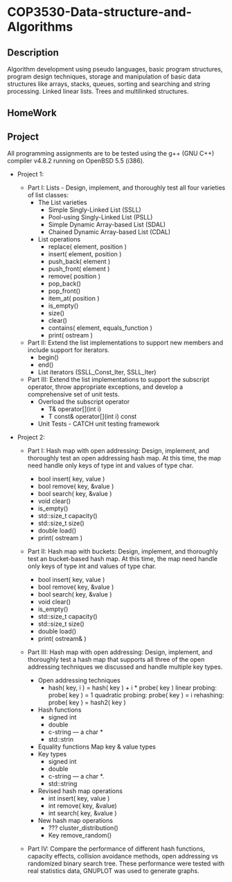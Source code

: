 # COP3530-Data-structure-and-Algorithms

Description
-----------------------
Algorithm development using pseudo languages, basic program structures, program design techniques, storage and manipulation of basic data structures like arrays, stacks, queues, sorting and searching and string processing. Linked linear lists. Trees and multilinked structures.

HomeWork
-----------------------

Project
-----------------------
All programming assignments are to be tested using the g++ (GNU C++) compiler v4.8.2 running on OpenBSD 5.5 (i386).

+ Project 1:
  - Part I: Lists - Design, implement, and thoroughly test all four varieties of list classes:
    * The List varieties
      * Simple Singly-Linked List (SSLL)
      * Pool-using Singly-Linked List (PSLL)
      * Simple Dynamic Array-based List (SDAL)
      * Chained Dynamic Array-based List (CDAL)
    * List operations
      * replace( element, position )
      * insert( element, position )
      * push_back( element )
      * push_front( element )
      * remove( position )
      * pop_back()
      * pop_front()
      * item_at( position )
      * is_empty()
      * size() 
      * clear()
      * contains( element, equals_function )
      * print( ostream )
  - Part II: Extend the list implementations to support new members and include support for iterators.
    * begin()
    * end()
    * List iterators (SSLL_Const_Iter, SSLL_Iter)
  - Part III: Extend the list implementations to support the subscript operator, throw appropriate exceptions, and develop a comprehensive set of unit tests.
    * Overload the subscript operator
      * T& operator[](int i)
      * T const& operator[](int i) const
    * Unit Tests - CATCH unit testing framework

+ Project 2: 
  - Part I: Hash map with open addressing: Design, implement, and thoroughly test an open addressing hash map. At this time, the map need handle only keys of type int and values of type char.
    * bool insert( key, value )
    * bool remove( key, &value )
    * bool search( key, &value )
    * void clear()
    * is_empty()
    * std::size_t capacity()
    * std::size_t size()
    * double load()
    * print( ostream )
  
  - Part II: Hash map with buckets: Design, implement, and thoroughly test an bucket-based hash map. At this time, the map need handle only keys of type int and values of type char.
    * bool insert( key, value )
    * bool remove( key, &value )
    * bool search( key, &value )
    * void clear()
    * is_empty()
    * std::size_t capacity()
    * std::size_t size()
    * double load()
    * print( ostream& )
    
  - Part III: Hash map with open addressing: Design, implement, and thoroughly test a hash map that supports all three of the open addressing techniques we discussed and handle multiple key types.
    * Open addressing techniques
      * hash( key, i ) = hash( key ) + i * probe( key )
        linear probing: probe( key ) = 1
        quadratic probing: probe( key ) = i
        rehashing: probe( key ) = hash2( key )
    * Hash functions
      * signed int
      * double
      * c-string — a char *
      * std::strin
    * Equality functions
  Map key & value types
    * Key types
      * signed int
      * double
      * c-string — a char *.
      * std::string
    * Revised hash map operations
      * int insert( key, value )
      * int remove( key, &value)
      * int search( key, &value )
    * New hash map operations
      * ??? cluster_distribution()
      * Key remove_random()

  - Part IV: Compare the performance of different hash functions, capacity effects, collision avoidance methods, open addressing vs randomized binary search tree. These performance were tested with real statistics data, GNUPLOT was used to generate graphs.

